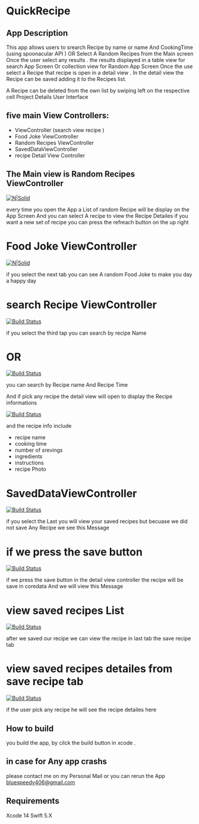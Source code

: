 # QuickRecipe

## App Description

This app allows users to srearch Recipe by name or name And CookingTime (using spoonacular API ) 
OR Select A Random Recipes from the Main screen 
Once the user select any results . the results displayed in a table view for search App Screen Or collection view for Random App Screen 
Once the use select a Recipe that recipe is  open in a detail view . 
In the detail view the Recipe can be saved adding it to the Recipes list.

A Recipe can be deleted from the own list by swiping left on the respective cell
Project Details User Interface

## five main View Controllers:

 - ViewController (search view recipe )
- Food Joke ViewController
- Random Recipes ViewController
- SavedDataViewController
-  recipe Detail View Controller

## The Main view is Random Recipes ViewController


[![N|Solid](https://i.ibb.co/GQC0H9s/Screen-Shot-2023-02-21-at-3-43-43-PM.png)](https://nodesource.com/products/nsolid)

every time you open the App a List of random Recipe will be display on the App Screen
And you can select A recipe to view the Recipe Detailes 
if you want a new set of recipe you can press the refreach button on the up right 

# Food Joke ViewController
[![N|Solid](https://i.ibb.co/HKPstdV/Screen-Shot-2023-02-21-at-3-45-10-PM.png)](https://nodesource.com/products/nsolid)

if  you select the next tab you can see A random Food Joke to make you day a happy day 

# search Recipe ViewController
[![Build Status](https://i.ibb.co/FxPY0bF/Screen-Shot-2023-02-21-at-3-45-36-PM.png)](https://travis-ci.org/joemccann/dillinger)

if you select the third tap you can search by recipe Name 
# OR

[![Build Status](https://i.ibb.co/k4Q6Mmf/Screen-Shot-2023-02-21-at-3-46-02-PM.png)](https://travis-ci.org/joemccann/dillinger)

you can search by Recipe name And Recipe Time 

And if pick any recipe the detail view will open to display the Recipe informations 

[![Build Status](https://i.ibb.co/XVg6jJV/Screen-Shot-2023-02-21-at-3-46-24-PM.png)](https://travis-ci.org/joemccann/dillinger)

and the recipe info include 
 - recipe name
- cooking time 
- number of srevings
- ingredients
-  instructions 
-  recipe Photo

# SavedDataViewController

[![Build Status](https://i.ibb.co/1QP9GT0/Screen-Shot-2023-02-21-at-3-48-04-PM.png)](https://travis-ci.org/joemccann/dillinger)

if you select the Last you will view your saved recipes 
but becuase we did not save Any Recipe we see this Message 


# if we press the save button 

[![Build Status](https://i.ibb.co/1n7nkyb/Screen-Shot-2023-02-21-at-3-50-37-PM.png)](https://travis-ci.org/joemccann/dillinger)

if we press the save button in the detail view controller the recipe will be save in coredata And we will view this Message 

# view saved recipes List

[![Build Status](https://i.ibb.co/frXnN59/Screen-Shot-2023-02-21-at-3-50-54-PM.png)](https://travis-ci.org/joemccann/dillinger)

after we saved our recipe we can view the recipe in last tab 
the save recipe tab

# view saved recipes detailes from save recipe tab

[![Build Status](https://i.ibb.co/3W3ns2T/Screen-Shot-2023-02-21-at-3-51-07-PM.png)](https://travis-ci.org/joemccann/dillinger)

if the user pick any recipe he will see the recipe detailes here 

## How to build
you build the  app, 
by cilck the build button in xcode .

## in case for Any app crashs
please contact me on my Personal Mail 
or you can rerun the App bluespeedy406@gmail.com

## Requirements
Xcode 14
Swift 5.X

